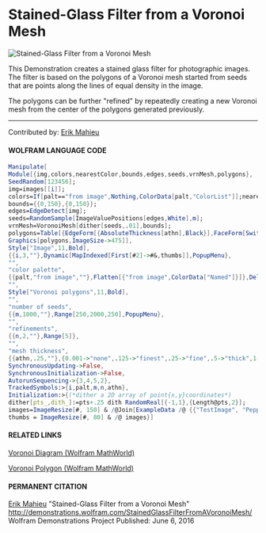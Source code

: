 # Stained-Glass Filter from a Voronoi Mesh

![Stained-Glass Filter from a Voronoi Mesh](http://demonstrations.wolfram.com/StainedGlassFilterFromAVoronoiMesh/HTMLImages/index.en/popup_2.jpg)

This Demonstration creates a stained glass filter for photographic images. The filter is based on the polygons of a Voronoi mesh started from seeds that are points along the lines of equal density in the image.

The polygons can be further "refined" by repeatedly creating a new Voronoi mesh from the center of the polygons generated previously.

---
Contributed by: [Erik Mahieu](http://demonstrations.wolfram.com/author.html?author=Erik%20Mahieu)

#### WOLFRAM LANGUAGE CODE
```Mathematica
Manipulate[
Module[{img,colors,nearestColor,bounds,edges,seeds,vrnMesh,polygons},
SeedRandom[123456];
img=images[[i]];
colors=If[palt=="from image",Nothing,ColorData[palt,"ColorList"]];nearestColor=If[palt=="from image",Identity,Nearest[colors]];
bounds={{0,150},{0,150}};
edges=EdgeDetect[img];
seeds=RandomSample[ImageValuePositions[edges,White],m];
vrnMesh=VoronoiMesh[dither[seeds,.01],bounds];
polygons=Table[{EdgeForm[{AbsoluteThickness[athn],Black}],FaceForm[Switch[palt,"from image",RGBColor[PixelValue[img,Mean@@pol]],_,nearestColor@RGBColor[ImageValue[img,Mean@@pol]]]],pol},{pol,MeshPrimitives[Nest[VoronoiMesh[Mean@@@MeshPrimitives[#,2],bounds]&,vrnMesh,n],2]}];
Graphics[polygons,ImageSize->475]],
Style["Image",11,Bold],
{{i,3,""},Dynamic[MapIndexed[First[#2]->#&,thumbs]],PopupMenu},
"",
"color palette",
{{palt,"from image",""},Flatten[{"from image",ColorData["Named"]}]},Delimiter,
"",
Style["Voronoi polygons",11,Bold],
"",
"number of seeds",
{{m,1000,""},Range[250,2000,250],PopupMenu},
"",
"refinements",
{{n,2,""},Range[5]},
"",
"mesh thickness",
{{athn,.25,""},{0.001->"none",.125->"finest",.25->"fine",.5->"thick",1->"thickest"},PopupMenu},
SynchronousUpdating->False,
SynchronousInitialization->False,
AutorunSequencing->{3,4,5,2},
TrackedSymbols:>{i,palt,m,n,athn},
Initialization:>{(*dither a 2D array of point{x,y}coordinates*)
dither[pts_,dith_]:=pts+.25 dith RandomReal[{-1,1},{Length@pts,2}];
images=ImageResize[#, 150] & /@Join[ExampleData /@ {{"TestImage", "Peppers"}, {"TestImage", "Mandrill"}, {"TestImage", "Lena"},{"TestImage", "Tiffany"}}, {ImageCrop[Entity["Artwork", "MonaLisa::LeonardoDaVinci"]["Image"], {96, 96}, Bottom]}];
thumbs = ImageResize[#, 80] & /@ images}]
```
#### RELATED LINKS
[Voronoi Diagram (Wolfram MathWorld)](http://mathworld.wolfram.com/VoronoiDiagram.html)

[Voronoi Polygon (Wolfram MathWorld)](http://mathworld.wolfram.com/VoronoiPolygon.html)

#### PERMANENT CITATION
[Erik Mahieu](http://demonstrations.wolfram.com/author.html?author=Erik%20Mahieu)
"Stained-Glass Filter from a Voronoi Mesh"
http://demonstrations.wolfram.com/StainedGlassFilterFromAVoronoiMesh/
Wolfram Demonstrations Project
Published: June 6, 2016
